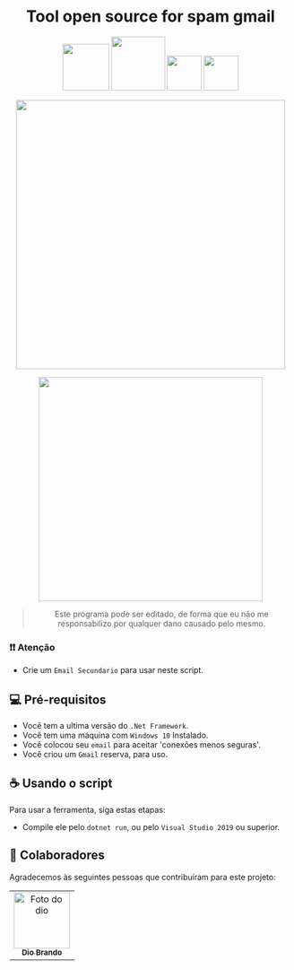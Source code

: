 <h1 align="center">Tool open source for spam gmail</h1>

<p align="center">
  <img src="https://img.shields.io/github/license/DioBruh/Flooding_Gmail"width="83">
  <img src="https://img.shields.io/github/issues/DioBruh/Flooding_Gmail"width="96">
  <img src="https://img.shields.io/github/stars/DioBruh/Flooding_Gmail"width="62">
  <img src="https://img.shields.io/github/stars/DioBruh/Flooding_Gmail"width="62">
</p>

<p align="center">
  <img src="https://camo.githubusercontent.com/71b837571c48af3aa60a73dbc9d5936aa359d78efbfa8a6743cbbbc16b80ef4d/68747470733a2f2f63646e2e646973636f72646170702e636f6d2f6174746163686d656e74732f3830353930323039333930363630383138362f3830353931333937323533353539303932322f74656e6f722e676966"width="480px">
</p>


<p align="center"> 
  <img src="https://programadorviking.com.br/wp-content/uploads/2020/11/Os-Melhores-Sites-Para-Desafios-de-Programacao-380x249.jpg"width="400">
</p>

<div align="center">

  > Este programa pode ser editado, de forma que eu não me responsabilizo por qualquer dano causado pelo mesmo.
</div>

### ❗❗ Atenção
* Crie um `Email Secundario` para usar neste script.

## 💻 Pré-requisitos
* Você tem a ultima versão do `.Net Framework`.
* Você tem uma máquina com `Windows 10` Instalado.
* Você colocou seu `email` para aceitar 'conexões menos seguras'.
* Você criou um `Gmail` reserva, para uso.

## ☕ Usando o script

Para usar a ferramenta, siga estas etapas:
* Compile ele pelo `dotnet run`, ou pelo `Visual Studio 2019` ou superior. 


## 🤝 Colaboradores
Agradecemos às seguintes pessoas que contribuíram para este projeto:

<table>
    <td align="center">
      <a href="#">
        <img src="https://i.pinimg.com/564x/c5/26/ab/c526aba6af654384806af7c8dbbfcef1.jpg" width="100px;" alt="Foto do dio"/><br>
        <sub>
          <b>Dio Brando</b>
        </sub>
      </a>
    </td>
  </tr>
</table>
